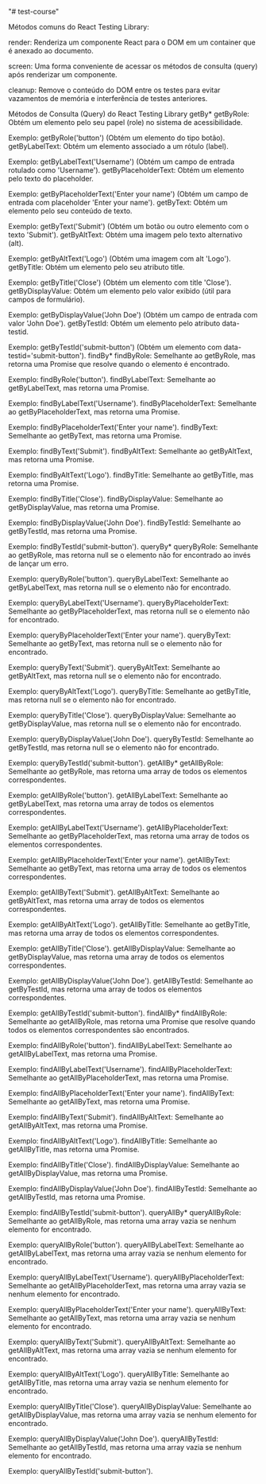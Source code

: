 "# test-course"

Métodos comuns do React Testing Library:

render: Renderiza um componente React para o DOM em um container que é anexado ao documento.

screen: Uma forma conveniente de acessar os métodos de consulta (query) após renderizar um componente.

cleanup: Remove o conteúdo do DOM entre os testes para evitar vazamentos de memória e interferência de testes anteriores.

Métodos de Consulta (Query) do React Testing Library
getBy\*
getByRole: Obtém um elemento pelo seu papel (role) no sistema de acessibilidade.

Exemplo: getByRole('button') (Obtém um elemento do tipo botão).
getByLabelText: Obtém um elemento associado a um rótulo (label).

Exemplo: getByLabelText('Username') (Obtém um campo de entrada rotulado como 'Username').
getByPlaceholderText: Obtém um elemento pelo texto do placeholder.

Exemplo: getByPlaceholderText('Enter your name') (Obtém um campo de entrada com placeholder 'Enter your name').
getByText: Obtém um elemento pelo seu conteúdo de texto.

Exemplo: getByText('Submit') (Obtém um botão ou outro elemento com o texto 'Submit').
getByAltText: Obtém uma imagem pelo texto alternativo (alt).

Exemplo: getByAltText('Logo') (Obtém uma imagem com alt 'Logo').
getByTitle: Obtém um elemento pelo seu atributo title.

Exemplo: getByTitle('Close') (Obtém um elemento com title 'Close').
getByDisplayValue: Obtém um elemento pelo valor exibido (útil para campos de formulário).

Exemplo: getByDisplayValue('John Doe') (Obtém um campo de entrada com valor 'John Doe').
getByTestId: Obtém um elemento pelo atributo data-testid.

Exemplo: getByTestId('submit-button') (Obtém um elemento com data-testid='submit-button').
findBy\*
findByRole: Semelhante ao getByRole, mas retorna uma Promise que resolve quando o elemento é encontrado.

Exemplo: findByRole('button').
findByLabelText: Semelhante ao getByLabelText, mas retorna uma Promise.

Exemplo: findByLabelText('Username').
findByPlaceholderText: Semelhante ao getByPlaceholderText, mas retorna uma Promise.

Exemplo: findByPlaceholderText('Enter your name').
findByText: Semelhante ao getByText, mas retorna uma Promise.

Exemplo: findByText('Submit').
findByAltText: Semelhante ao getByAltText, mas retorna uma Promise.

Exemplo: findByAltText('Logo').
findByTitle: Semelhante ao getByTitle, mas retorna uma Promise.

Exemplo: findByTitle('Close').
findByDisplayValue: Semelhante ao getByDisplayValue, mas retorna uma Promise.

Exemplo: findByDisplayValue('John Doe').
findByTestId: Semelhante ao getByTestId, mas retorna uma Promise.

Exemplo: findByTestId('submit-button').
queryBy\*
queryByRole: Semelhante ao getByRole, mas retorna null se o elemento não for encontrado ao invés de lançar um erro.

Exemplo: queryByRole('button').
queryByLabelText: Semelhante ao getByLabelText, mas retorna null se o elemento não for encontrado.

Exemplo: queryByLabelText('Username').
queryByPlaceholderText: Semelhante ao getByPlaceholderText, mas retorna null se o elemento não for encontrado.

Exemplo: queryByPlaceholderText('Enter your name').
queryByText: Semelhante ao getByText, mas retorna null se o elemento não for encontrado.

Exemplo: queryByText('Submit').
queryByAltText: Semelhante ao getByAltText, mas retorna null se o elemento não for encontrado.

Exemplo: queryByAltText('Logo').
queryByTitle: Semelhante ao getByTitle, mas retorna null se o elemento não for encontrado.

Exemplo: queryByTitle('Close').
queryByDisplayValue: Semelhante ao getByDisplayValue, mas retorna null se o elemento não for encontrado.

Exemplo: queryByDisplayValue('John Doe').
queryByTestId: Semelhante ao getByTestId, mas retorna null se o elemento não for encontrado.

Exemplo: queryByTestId('submit-button').
getAllBy\*
getAllByRole: Semelhante ao getByRole, mas retorna uma array de todos os elementos correspondentes.

Exemplo: getAllByRole('button').
getAllByLabelText: Semelhante ao getByLabelText, mas retorna uma array de todos os elementos correspondentes.

Exemplo: getAllByLabelText('Username').
getAllByPlaceholderText: Semelhante ao getByPlaceholderText, mas retorna uma array de todos os elementos correspondentes.

Exemplo: getAllByPlaceholderText('Enter your name').
getAllByText: Semelhante ao getByText, mas retorna uma array de todos os elementos correspondentes.

Exemplo: getAllByText('Submit').
getAllByAltText: Semelhante ao getByAltText, mas retorna uma array de todos os elementos correspondentes.

Exemplo: getAllByAltText('Logo').
getAllByTitle: Semelhante ao getByTitle, mas retorna uma array de todos os elementos correspondentes.

Exemplo: getAllByTitle('Close').
getAllByDisplayValue: Semelhante ao getByDisplayValue, mas retorna uma array de todos os elementos correspondentes.

Exemplo: getAllByDisplayValue('John Doe').
getAllByTestId: Semelhante ao getByTestId, mas retorna uma array de todos os elementos correspondentes.

Exemplo: getAllByTestId('submit-button').
findAllBy\*
findAllByRole: Semelhante ao getAllByRole, mas retorna uma Promise que resolve quando todos os elementos correspondentes são encontrados.

Exemplo: findAllByRole('button').
findAllByLabelText: Semelhante ao getAllByLabelText, mas retorna uma Promise.

Exemplo: findAllByLabelText('Username').
findAllByPlaceholderText: Semelhante ao getAllByPlaceholderText, mas retorna uma Promise.

Exemplo: findAllByPlaceholderText('Enter your name').
findAllByText: Semelhante ao getAllByText, mas retorna uma Promise.

Exemplo: findAllByText('Submit').
findAllByAltText: Semelhante ao getAllByAltText, mas retorna uma Promise.

Exemplo: findAllByAltText('Logo').
findAllByTitle: Semelhante ao getAllByTitle, mas retorna uma Promise.

Exemplo: findAllByTitle('Close').
findAllByDisplayValue: Semelhante ao getAllByDisplayValue, mas retorna uma Promise.

Exemplo: findAllByDisplayValue('John Doe').
findAllByTestId: Semelhante ao getAllByTestId, mas retorna uma Promise.

Exemplo: findAllByTestId('submit-button').
queryAllBy\*
queryAllByRole: Semelhante ao getAllByRole, mas retorna uma array vazia se nenhum elemento for encontrado.

Exemplo: queryAllByRole('button').
queryAllByLabelText: Semelhante ao getAllByLabelText, mas retorna uma array vazia se nenhum elemento for encontrado.

Exemplo: queryAllByLabelText('Username').
queryAllByPlaceholderText: Semelhante ao getAllByPlaceholderText, mas retorna uma array vazia se nenhum elemento for encontrado.

Exemplo: queryAllByPlaceholderText('Enter your name').
queryAllByText: Semelhante ao getAllByText, mas retorna uma array vazia se nenhum elemento for encontrado.

Exemplo: queryAllByText('Submit').
queryAllByAltText: Semelhante ao getAllByAltText, mas retorna uma array vazia se nenhum elemento for encontrado.

Exemplo: queryAllByAltText('Logo').
queryAllByTitle: Semelhante ao getAllByTitle, mas retorna uma array vazia se nenhum elemento for encontrado.

Exemplo: queryAllByTitle('Close').
queryAllByDisplayValue: Semelhante ao getAllByDisplayValue, mas retorna uma array vazia se nenhum elemento for encontrado.

Exemplo: queryAllByDisplayValue('John Doe').
queryAllByTestId: Semelhante ao getAllByTestId, mas retorna uma array vazia se nenhum elemento for encontrado.

Exemplo: queryAllByTestId('submit-button').

